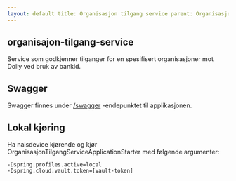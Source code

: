 ```yaml
---
layout: default title: Organisasjon tilgang service parent: Organisasjon grand_parent: Applikasjoner
---
```


## organisajon-tilgang-service

Service som godkjenner tilganger for en spesifisert organisasjoner mot Dolly ved bruk av bankid.

## Swagger

Swagger finnes under [/swagger](https://testnav-organisasjon-tilgang-service.dev.intern.nav.no/swagger) -endepunktet til
applikasjonen.

## Lokal kjøring

Ha naisdevice kjørende og kjør OrganisasjonTilgangServiceApplicationStarter med følgende argumenter:

``` 
-Dspring.profiles.active=local
-Dspring.cloud.vault.token=[vault-token]
```
